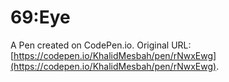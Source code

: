 # 69:Eye

A Pen created on CodePen.io. Original URL: [https://codepen.io/KhalidMesbah/pen/rNwxEwg](https://codepen.io/KhalidMesbah/pen/rNwxEwg).


